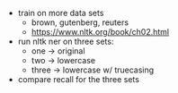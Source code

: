 - train on more data sets
    - brown, gutenberg, reuters
    - https://www.nltk.org/book/ch02.html
- run nltk ner on three sets:
    - one -> original
    - two -> lowercase
    - three -> lowercase w/ truecasing
- compare recall for the three sets